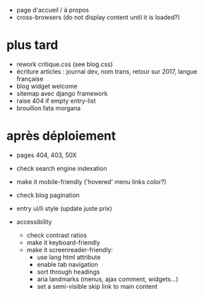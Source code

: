 * page d'accueil / à propos
* cross-browsers (do not display content until it is loaded?)

# plus tard
* rework critique.css (see blog.css)
* écriture articles : journal dev, nom trans, retour sur 2017, langue française
* blog widget welcome
* sitemap avec django framework
* raise 404 if empty entry-list
* brouillon fata morgana

# après déploiement
* pages 404, 403, 50X
* check search engine indexation
* make it mobile-friendly ('hovered' menu links color?)
* check blog pagination
* entry ul/li style (update juste prix)

* accessibility
  * check contrast ratios
  * make it keyboard-friendly
  * make it screenreader-friendly:
    * use lang html attribute
    * enable tab navigation
    * sort through headings
    * aria landmarks (menus, ajax comment, widgets...)
    * set a semi-visible skip link to main content
